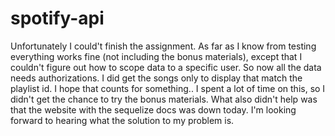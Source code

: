 # spotify-api
Unfortunately I could't finish the assignment.
As far as I know from testing everything works fine (not including the bonus materials), 
except that I couldn't figure out how to scope data to a specific user. So now all the data needs authorizations.
I did get the songs only to display that match the playlist id. I hope that counts for something..
I spent a lot of time on this, so I didn't get the chance to try the bonus materials.
What also didn't help was that the website with the sequelize docs was down today.
I'm looking forward to hearing what the solution to my problem is. 
